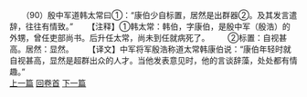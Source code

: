 　　（90）殷中军道韩太常曰①：“康伯少自标置，居然是出群器②。及其发言遣辞，往往有情致。”
　　【注释】①韩太常：韩伯，字康伯，是殷中军（殷浩）的外甥，曾任吏部尚书。后升任太常，尚未到任就病死了。
　　②标置：自视甚高。居然：显然。
　　【译文】中军将军殷浩称道太常韩康伯说：“康伯年轻时就自视甚高，显然是超群出众的人才。当他发表意见时，他的言谈辞藻，处处都有情趣。”
<br>[上一篇](08_089) [回卷首](08_000) [下一篇](08_091)

